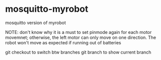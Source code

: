 # mosquitto-myrobot
mosquitto version of myrobot

NOTE:
don't know why it is a must to set pinmode again for each motor movemnet; otherwise, the left motor can only move on one direction.
The robot won't move as expected if running out of batteries


git checkout <branch> to switch btw branches
git branch to show current branch